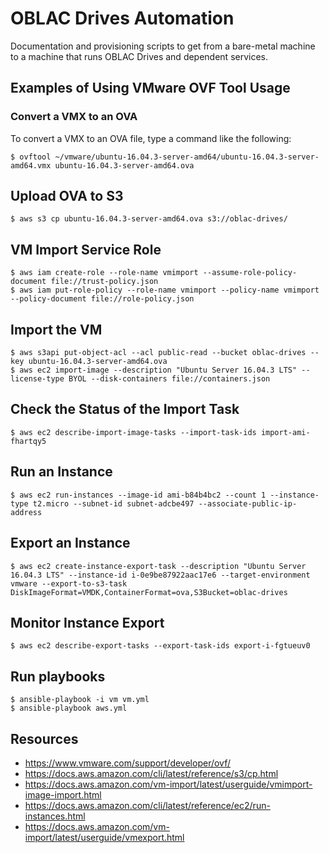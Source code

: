 # OBLAC Drives Automation

Documentation and provisioning scripts to get from a bare-metal machine to a machine that runs OBLAC Drives and dependent services.

## Examples of Using VMware OVF Tool Usage

### Convert a VMX to an OVA

To convert a VMX to an OVA file, type a command like the following:

    $ ovftool ~/vmware/ubuntu-16.04.3-server-amd64/ubuntu-16.04.3-server-amd64.vmx ubuntu-16.04.3-server-amd64.ova

## Upload OVA to S3

    $ aws s3 cp ubuntu-16.04.3-server-amd64.ova s3://oblac-drives/

## VM Import Service Role

    $ aws iam create-role --role-name vmimport --assume-role-policy-document file://trust-policy.json
    $ aws iam put-role-policy --role-name vmimport --policy-name vmimport --policy-document file://role-policy.json

## Import the VM

    $ aws s3api put-object-acl --acl public-read --bucket oblac-drives --key ubuntu-16.04.3-server-amd64.ova
    $ aws ec2 import-image --description "Ubuntu Server 16.04.3 LTS" --license-type BYOL --disk-containers file://containers.json

## Check the Status of the Import Task

    $ aws ec2 describe-import-image-tasks --import-task-ids import-ami-fhartqy5

## Run an Instance

    $ aws ec2 run-instances --image-id ami-b84b4bc2 --count 1 --instance-type t2.micro --subnet-id subnet-adcbe497 --associate-public-ip-address

## Export an Instance

    $ aws ec2 create-instance-export-task --description "Ubuntu Server 16.04.3 LTS" --instance-id i-0e9be87922aac17e6 --target-environment vmware --export-to-s3-task DiskImageFormat=VMDK,ContainerFormat=ova,S3Bucket=oblac-drives

## Monitor Instance Export

    $ aws ec2 describe-export-tasks --export-task-ids export-i-fgtueuv0

## Run playbooks

    $ ansible-playbook -i vm vm.yml
    $ ansible-playbook aws.yml

## Resources

* https://www.vmware.com/support/developer/ovf/
* https://docs.aws.amazon.com/cli/latest/reference/s3/cp.html
* https://docs.aws.amazon.com/vm-import/latest/userguide/vmimport-image-import.html
* https://docs.aws.amazon.com/cli/latest/reference/ec2/run-instances.html
* https://docs.aws.amazon.com/vm-import/latest/userguide/vmexport.html
